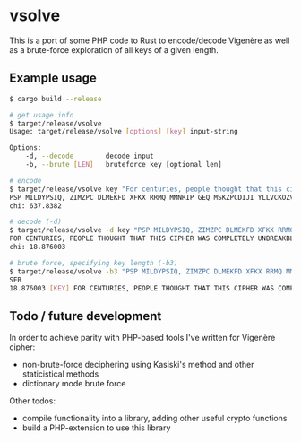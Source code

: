 # vsolve

This is a port of some PHP code to Rust to encode/decode Vigenère as well as a brute-force exploration of all keys 
of a given length.

## Example usage

```sh
$ cargo build --release

# get usage info
$ target/release/vsolve
Usage: target/release/vsolve [options] [key] input-string

Options:
    -d, --decode        decode input
    -b, --brute [LEN]   bruteforce key [optional len]

# encode
$ target/release/vsolve key "For centuries, people thought that this cipher was completely unbreakble."
PSP MILDYPSIQ, ZIMZPC DLMEKFD XFKX RRMQ MMNRIP GEQ MSKZPCDIJI YLLVCKOZVI.
chi: 637.8382

# decode (-d)
$ target/release/vsolve -d key "PSP MILDYPSIQ, ZIMZPC DLMEKFD XFKX RRMQ MMNRIP GEQ MSKZPCDIJI YLLVCKOZVI."
FOR CENTURIES, PEOPLE THOUGHT THAT THIS CIPHER WAS COMPLETELY UNBREAKBLE.
chi: 18.876003

# brute force, specifying key length (-b3)
$ target/release/vsolve -b3 "PSP MILDYPSIQ, ZIMZPC DLMEKFD XFKX RRMQ MMNRIP GEQ MSKZPCDIJI YLLVCKOZVI."
SEB
18.876003 [KEY] FOR CENTURIES, PEOPLE THOUGHT THAT THIS CIPHER WAS COMPLETELY UNBREAKBLE.
```

## Todo / future development

In order to achieve parity with PHP-based tools I've written for Vigenère cipher:

- non-brute-force deciphering using Kasiski's method and other staticistical methods
- dictionary mode brute force

Other todos:

- compile functionality into a library, adding other useful crypto functions
- build a PHP-extension to use this library
